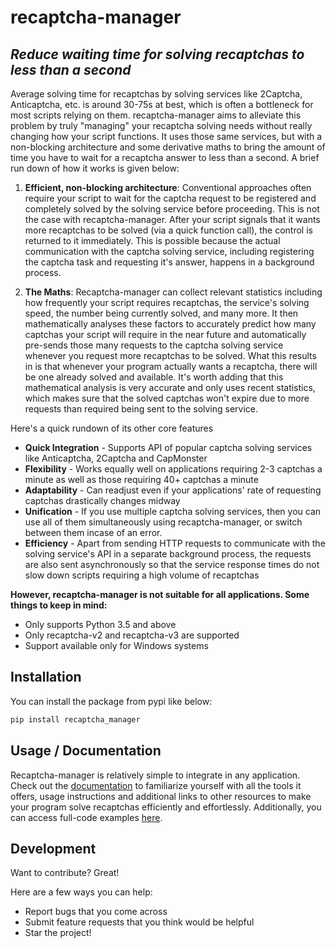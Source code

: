 # recaptcha-manager
## _Reduce waiting time for solving recaptchas to less than a second_


Average solving time for recaptchas by solving services like 2Captcha, Anticaptcha, etc. is around 30-75s at best, which is often a bottleneck for most scripts relying on them. recaptcha-manager aims to alleviate this problem by truly "managing" your recaptcha solving needs without really changing how your script functions. It uses those same services, but with a non-blocking architecture and some derivative maths to bring the amount of time you have to wait for a recaptcha answer to less than a second. A brief run down of how it works is given below: 

1. **Efficient, non-blocking architecture**: Conventional approaches often require your script to wait for the captcha request to be registered and completely solved by the solving service before proceeding. This is not the case with recaptcha-manager. After your script signals that it wants more recaptchas to be solved (via a quick function call), the control is returned to it immediately. This is possible because the actual communication with the captcha solving service, including registering the captcha task and requesting it's answer, happens in a background process. 


2. **The Maths**: Recaptcha-manager can collect relevant statistics including how frequently your script requires recaptchas, the service's solving speed, the number being currently solved, and many more. It then mathematically analyses these factors to accurately predict how many captchas your script will require in the near future and automatically pre-sends those many requests to the captcha solving service whenever you request more recaptchas to be solved. What this results in is that whenever your program actually wants a recaptcha, there will be one already solved and available. It's worth adding that this mathematical analysis is very accurate and only uses recent statistics, which makes sure that the solved captchas won't expire due to more requests than required being sent to the solving service.


Here's a quick rundown of its other core features

- __Quick Integration__ - Supports API of popular captcha solving services like Anticaptcha, 2Captcha and CapMonster
- __Flexibility__ - Works equally well on applications requiring 2-3 captchas a minute as well as those requiring 40+ captchas a minute
- __Adaptability__ - Can readjust even if your applications' rate of requesting captchas drastically changes midway
- __Unification__ - If you use multiple captcha solving services, then you can use all of them simultaneously using recaptcha-manager, or switch between them incase of an error. 
- __Efficiency__ - Apart from sending HTTP requests to communicate with the solving service's API in a separate background process, the requests are also sent asynchronously so that the service response times do not slow down scripts requiring a high volume of recaptchas


**However, recaptcha-manager is not suitable for all applications. Some things to keep in mind:**

- Only supports Python 3.5 and above
- Only recaptcha-v2 and recaptcha-v3 are supported
- Support available only for Windows systems

## Installation

You can install the package from pypi like below:
```python
pip install recaptcha_manager
```

## Usage / Documentation

Recaptcha-manager is relatively simple to integrate in any application. Check out the [documentation](https://recaptcha-manager.readthedocs.io/en/latest/) to familiarize yourself with all the tools it offers, usage instructions and additional links to other resources to make your program solve recaptchas efficiently and effortlessly. Additionally, you can access full-code examples [here](https://github.com/charxhit/recaptcha-manager/tree/main/examples).

## Development

Want to contribute? Great!

Here are a few ways you can help:

- Report bugs that you come across
- Submit feature requests that you think would be helpful
- Star the project!

